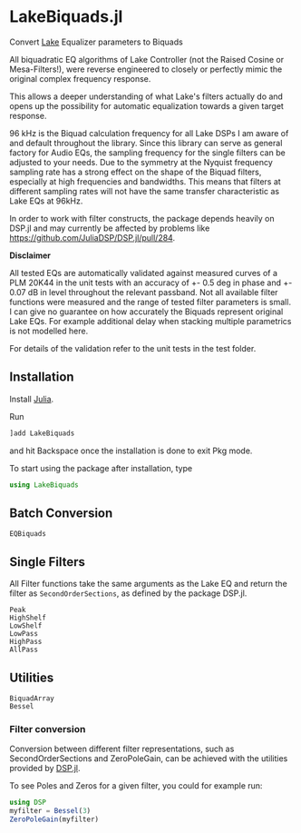 # LakeBiquads.jl

Convert [Lake](https://www.lakeprocessing.com) Equalizer parameters to Biquads

All biquadratic EQ algorithms of Lake Controller (not the Raised Cosine or Mesa-Filters!),
were reverse engineered to closely or perfectly
mimic the original complex frequency response.

This allows a deeper understanding of what Lake's filters actually do and opens up
the possibility for automatic equalization towards a given target response.

96 kHz is the Biquad calculation frequency for all Lake DSPs I am aware of and default
throughout the library. Since this library can serve as general factory for Audio EQs, the
sampling frequency for the single filters can be adjusted to your needs.
Due to the symmetry at the Nyquist frequency sampling rate has a strong effect on
the shape of the Biquad filters, especially at high frequencies and bandwidths.
This means that filters at different sampling rates will not have the same
transfer characteristic as Lake EQs at 96kHz.

In order to work with filter constructs, the package depends heavily on
DSP.jl and may currently be affected by problems like https://github.com/JuliaDSP/DSP.jl/pull/284.

**Disclaimer**

All tested EQs are automatically validated against measured curves of a PLM 20K44
in the unit tests with an accuracy of +- 0.5 deg in phase and +- 0.07 dB in level throughout
the relevant passband.
Not all available filter functions were measured and the range of tested filter
parameters is small. I can give no guarantee on how accurately the Biquads represent
original Lake EQs. For example additional delay when stacking multiple parametrics is not modelled here.

For details of the validation refer to the unit tests in the test folder.

## Installation

Install [Julia](https://julialang.org/downloads/).

Run

```julia
]add LakeBiquads
```

and hit Backspace once the installation is done to exit Pkg mode.

To start using the package after installation, type

```julia
using LakeBiquads
```

## Batch Conversion

```@docs
EQBiquads
```

## Single Filters

All Filter functions take the same arguments as the Lake EQ and return the
filter as `SecondOrderSections`, as defined by the package DSP.jl.

```@docs
Peak
HighShelf
LowShelf
LowPass
HighPass
AllPass
```

## Utilities

```@docs
BiquadArray
Bessel
```

### Filter conversion

Conversion between different filter representations, such as SecondOrderSections and ZeroPoleGain,
can be achieved with the utilities provided by [DSP.jl](https://github.com/JuliaDSP/DSP.jl).

To see Poles and Zeros for a given filter, you could for example run:

```julia
using DSP
myfilter = Bessel(3)
ZeroPoleGain(myfilter)
```
